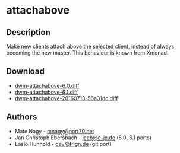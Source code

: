 attachabove
===========

Description
-----------

Make new clients attach above the selected client, instead of
always becoming the new master. This behaviour is known from Xmonad.

Download
--------

 * [dwm-attachabove-6.0.diff](dwm-attachabove-6.0.diff)
 * [dwm-attachabove-6.1.diff](dwm-attachabove-6.1.diff)
 * [dwm-attachabove-20160713-56a31dc.diff](dwm-attachabove-20160713-56a31dc.diff)

Authors
-------

 * Mate Nagy - <mnagy@port70.net>
 * Jan Christoph Ebersbach - <jceb@e-jc.de> (6.0, 6.1 ports)
 * Laslo Hunhold - <dev@frign.de> (git port)
